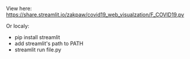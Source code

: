 View here:
https://share.streamlit.io/zakpaw/covid19_web_visualzation/F_COVID19.py

Or localy:
- pip install streamlit
- add streamlit's path to PATH
- streamlit run file.py
